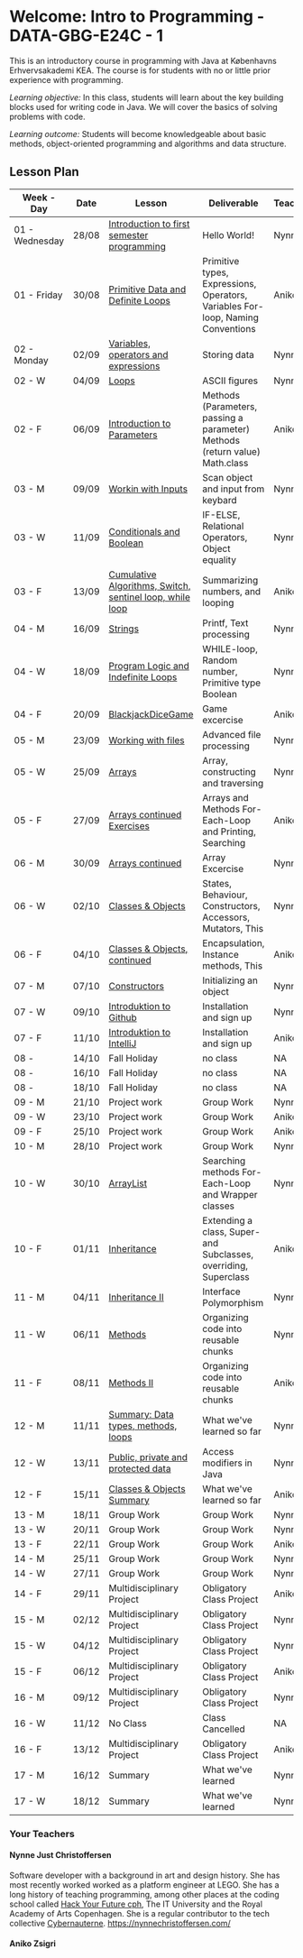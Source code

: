 # Welcome: Intro to Programming - DATA-GBG-E24C - 1


This is an introductory course in programming with Java at Københavns Erhvervsakademi KEA. The course is for students with no or little prior experience with programming.


*Learning objective:* In this class, students will learn about the key building blocks used for writing code in Java. We will cover the basics of solving problems with code.


*Learning outcome:* Students will become knowledgeable about basic methods, object-oriented programming and algorithms and data structure.

## Lesson Plan

| Week - Day | Date | Lesson | Deliverable | Teacher |
| --- | --- | --- | --- | --- |
| 01 - Wednesday | 28/08 | [Introduction to first semester programming](./lessons/week-01/2-wednesday.md) | Hello World! | Nynne |
| 01 - Friday | 30/08 | [Primitive Data and Definite Loops](./lessons/week-01/3-friday.md) | Primitive types, Expressions, Operators, Variables For-loop, Naming Conventions | Aniko |
| 02 - Monday | 02/09 | [Variables, operators and expressions](./lessons/week-02/1-monday.md) | Storing data | Nynne |
| 02 - W | 04/09 | [Loops](./lessons/week-02/2-wednesday.md/) | ASCII figures | Nynne |
| 02 - F | 06/09 | [Introduction to Parameters](./lessons/week-02/3-friday.md) | Methods (Parameters, passing a parameter) Methods (return value) Math.class | Aniko |
| 03 - M | 09/09 | [Workin with Inputs](./lessons/week-03/1-monday.md) | Scan object and input from keybard | Nynne |
| 03 - W | 11/09 | [Conditionals and Boolean](./lessons/week-03/2-wednesday.md) | IF-ELSE, Relational Operators, Object equality | Nynne |
| 03 - F | 13/09 | [Cumulative Algorithms, Switch, sentinel loop, while loop](./lessons/week-03/3-friday.md) | Summarizing numbers, and looping | Aniko |
| 04 - M | 16/09 | [Strings](./lessons/week-04/1-monday.md) | Printf, Text processing | Nynne |
| 04 - W | 18/09 | [Program Logic and Indefinite Loops](./lessons/week-04/2-wednesday.md) | WHILE-loop, Random number, Primitive type Boolean | Nynne |
| 04 - F | 20/09 | [BlackjackDiceGame](./lessons/week-04/3-friday.md) | Game excercise | Aniko |
| 05 - M | 23/09 | [Working with files](./lessons/week-05/1-monday.md) | Advanced file processing | Nynne |
| 05 - W | 25/09 | [Arrays](./lessons/week-05/2-wednesday.md) | Array, constructing and traversing | Nynne |
| 05 - F | 27/09 | [Arrays continued Exercises](./lessons/week-05/3-friday.md) | Arrays and Methods For-Each-Loop and Printing, Searching | Aniko |
| 06 - M | 30/09 | [Arrays continued](./lessons/week-06/1-monday.md) | Array Excercise | Nynne |
| 06 - W | 02/10 | [Classes & Objects](./lessons/week-06/2-wednesday.md]) | States, Behaviour, Constructors, Accessors, Mutators, This | Nynne |
| 06 - F | 04/10 | [Classes & Objects, continued](./lessons/week-06/3-friday.md) | Encapsulation, Instance methods, This | Aniko |
| 07 - M | 07/10 | [Constructors](./lessons/week-07/1-monday.md) | Initializing an object | Nynne |
| 07 - W | 09/10 | [Introduktion to Github](./lessons/week-07/2-wednesday.md) | Installation and sign up | Nynne |
| 07 - F | 11/10 | [Introduktion to IntelliJ](./lessons/week-07/3-friday.md) | Installation and sign up | Aniko |
| 08 - | 14/10 | Fall Holiday | no class | NA |
| 08 - | 16/10 | Fall Holiday | no class | NA |
| 08 - | 18/10 | Fall Holiday | no class | NA |
| 09 - M | 21/10 | Project work | Group Work | Nynne |
| 09 - W | 23/10 | Project work  | Group Work | Aniko | Nynne |
| 09 - F | 25/10 | Project work  | Group Work | Aniko | Aniko |
| 10 - M | 28/10 | Project work  | Group Work | Nynne |
| 10 - W | 30/10 | [ArrayList](./lessons/week-10/2-wednesday.md) | Searching methods For-Each-Loop and Wrapper classes | Nynne |
| 10 - F | 01/11 | [Inheritance](./lessons/week-10/3-friday.md) | Extending a class, Super- and Subclasses, overriding, Superclass | Aniko |
| 11 - M | 04/11 | [Inheritance II](./lessons/week-11/1-monday.md) | Interface Polymorphism | Nynne |
| 11 - W | 06/11 | [Methods](./lessons/week-11/2-wednesday.md) | Organizing code into reusable chunks | Nynne |
| 11 - F | 08/11 | [Methods II](./lessons/week-11/3-friday.md) | Organizing code into reusable chunks | Aniko |
| 12 - M | 11/11 | [Summary: Data types, methods, loops](./lessons/week-12/1-monday.md) | What we've learned so far | Nynne|
| 12 - W | 13/11 | [Public, private and protected data](./lessons/week-12/2-wednesday.md) | Access modifiers in Java | Nynne |
| 12 - F | 15/11 | [ Classes & Objects Summary](./lessons/week-12/3-friday.md) | What we've learned so far | Aniko |
| 13 - M | 18/11 | Group Work | Group Work | Nynne |
| 13 - W | 20/11 | Group Work | Group Work | Nynne |
| 13 - F | 22/11 | Group Work | Group Work | Aniko |
| 14 - M | 25/11 | Group Work | Group Work | Nynne |
| 14 - W | 27/11 | Group Work | Group Work | Nynne |
| 14 - F | 29/11 | Multidisciplinary Project | Obligatory Class Project | Aniko |
| 15 - M | 02/12 | Multidisciplinary Project | Obligatory Class Project | Nynne |
| 15 - W | 04/12 | Multidisciplinary Project | Obligatory Class Project | Nynne |
| 15 - F | 06/12 | Multidisciplinary Project | Obligatory Class Project | Aniko |
| 16 - M | 09/12 | Multidisciplinary Project | Obligatory Class Project | Nynne |
| 16 - W | 11/12 | No Class | Class Cancelled | NA |
| 16 - F | 13/12 | Multidisciplinary Project | Obligatory Class Project | Aniko |
| 17 - M | 16/12 | Summary | What we've learned | Nynne |
| 17 - W | 18/12 | Summary | What we've learned  | Nynne |


### Your Teachers

#### Nynne Just Christoffersen
Software developer with a background in art and design history. She has most recently worked worked as a platform engineer at LEGO. She has a long history of teaching programming, among other places at the coding school called [Hack Your Future cph](https://www.hackyourfuture.dk/), The IT University and the Royal Academy of Arts Copenhagen. She is a regular contributor to the tech collective [Cybernauterne](https://cybernauterne.dk/). 
https://nynnechristoffersen.com/

#### Aniko Zsigri
